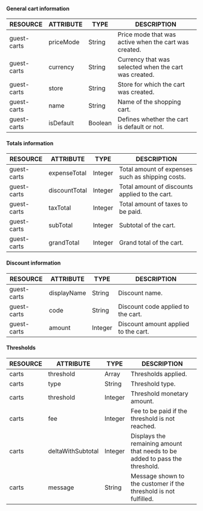 #### General cart information

| RESOURCE | ATTRIBUTE | TYPE | DESCRIPTION |
| --- | --- | --- | --- |
| guest-carts | priceMode | String | Price mode that was active when the cart was created. |
| guest-carts | currency | String | Currency that was selected when the cart was created. |
| guest-carts | store | String | Store for which the cart was created. |
| guest-carts | name | String | Name of the shopping cart. |
| guest-carts | isDefault | Boolean | Defines whether the cart is default or not. |

#### Totals information

| RESOURCE | ATTRIBUTE | TYPE | DESCRIPTION |
| --- | --- | --- | --- |
| guest-carts | expenseTotal | Integer | Total amount of expenses such as shipping costs. |
| guest-carts | discountTotal | Integer | Total amount of discounts applied to the cart. |
| guest-carts | taxTotal | Integer | Total amount of taxes to be paid. |
| guest-carts | subTotal | Integer | Subtotal of the cart. |
| guest-carts | grandTotal | Integer | Grand total of the cart. |

#### Discount information

| RESOURCE | ATTRIBUTE | TYPE | DESCRIPTION |
| --- | --- | --- | --- |
| guest-carts | displayName | String | Discount name. |
| guest-carts | code | String | Discount code applied to the cart. |
| guest-carts | amount | Integer | Discount amount applied to the cart. |

#### Thresholds

| RESOURCE | ATTRIBUTE | TYPE | DESCRIPTION |
|-|-|-|-|
| carts | threshold | Array | Thresholds applied. |
| carts | type | String | Threshold type. |
| carts | threshold | Integer | Threshold monetary amount. |
| carts | fee | Integer | Fee to be paid if the threshold is not reached.  |
| carts | deltaWithSubtotal | Integer | Displays the remaining amount that needs to be added to pass the threshold. |
| carts | message | String | Message shown to the customer if the threshold is not fulfilled. |
